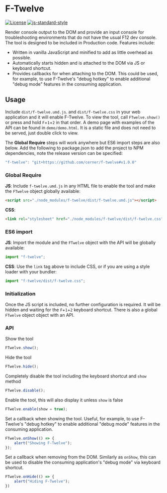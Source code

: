 # F-Twelve
[![License](https://img.shields.io/badge/License-Apache%202.0-blue.svg)](https://opensource.org/licenses/Apache-2.0)
[![js-standard-style](https://img.shields.io/badge/code%20style-standard-brightgreen.svg)](http://standardjs.com)

Render console output to the DOM and provide an input console for troubleshooting environments that do not have the usual F12 dev console. The tool is designed to be included in Production code. Features include: 

 - Written in vanilla JavaScript and minified to add as little overhead as possible.
 - Automatically starts hidden and is attached to the DOM via JS or keyboard shortcut.
 - Provides callbacks for when attaching to the DOM. This could be used, for example, to use F-Twelve's "debug hotkey" to enable additional "debug mode" features in the consuming application. 

## Usage

Include `dist/f-twelve.umd.js`. and `dist/f-twelve.css` in your web application and it will enable F-Twelve. To view the tool, call `FTwelve.show()` or press and hold `F`+`1`+`2` in that order. A demo page with examples of the API can be found in `demo/demo.html`. It is a static file and does not need to be served, just double click to view. 

The **Global Require** steps will work anywhere but ES6 import steps are also below. Add the following to package.json to add the project to NPM dependencies, note the release version can be specified: 

```js
"f-twelve": "git+https://github.com/cerner/f-twelve#v1.0.0"
```

### Global Require
**JS**: Include `f-twelve.umd.js` in any HTML file to enable the tool and make the `FTwelve` object globally available:
```html
<script src="./node_modules/f-twelve/dist/f-twelve.umd.js"></script>
```

**CSS**: 
```html
<link rel="stylesheet" href="./node_modules/f-twelve/dist/f-twelve.css"/>
```


### ES6 import
**JS**: Import the module and the `FTwelve` object with the API will be globally available: 
```js 
import "f-twelve";
```

**CSS**: Use the `link` tag above to include CSS, or if you are using a style loader with your bundler: 
```js
import "f-twelve/dist/f-twelve.css";
```

### Initialization
Once the JS script is included, no further configuration is required. It will be hidden and waiting for the `F`+`1`+`2` keyboard shortcut. There is also a global `FTwelve` object object with an API.  

### API 
Show the tool
```js
FTwelve.show();
```

Hide the tool
```js
FTwelve.hide();
```

Completely disable the tool including the keyboard shortcut and `show` method
```js
FTwelve.disable();
```

Enable the tool, this will also display it unless `show` is false
```js
FTwelve.enable(show = true);
```

Set a callback when showing the tool. Useful, for example, to use F-Twelve's "debug hotkey" to enable additional "debug mode" features in the consuming application. 
```js
FTwelve.onShow(() => {
    alert("Showing F-Twelve");
});
```

Set a callback when removing from the DOM. Similarly as `onShow`, this can be used to disable the consuming application's "debug mode" via keyboard shortcut. 
```js
FTwelve.onHide(() => {
    alert("Hiding F-Twelve");
})
```


<link rel="stylesheet" href="https://raw.githubusercontent.com/cerner/f-twelve/master/dist/f-twelve.css"/>
<script src="https://raw.githubusercontent.com/cerner/f-twelve/master/dist/f-twelve.umd.js"></script>
